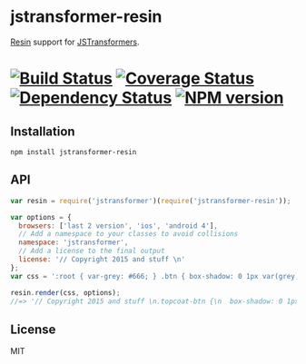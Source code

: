 # jstransformer-resin

[Resin](https://github.com/topcoat/resin) support for [JSTransformers](http://github.com/jstransformers).

[![Build Status](https://img.shields.io/travis/jstransformers/jstransformer-resin/master.svg)](https://travis-ci.org/jstransformers/jstransformer-resin)
[![Coverage Status](https://img.shields.io/codecov/c/github/jstransformers/jstransformer-resin/master.svg)](https://codecov.io/gh/jstransformers/jstransformer-resin)
[![Dependency Status](https://img.shields.io/david/jstransformers/jstransformer-resin/master.svg)](http://david-dm.org/jstransformers/jstransformer-resin)
[![NPM version](https://img.shields.io/npm/v/jstransformer-resin.svg)](https://www.npmjs.org/package/jstransformer-resin)
=======

## Installation

    npm install jstransformer-resin

## API

```js
var resin = require('jstransformer')(require('jstransformer-resin'));

var options = {
  browsers: ['last 2 version', 'ios', 'android 4'],
  // Add a namespace to your classes to avoid collisions
  namespace: 'jstransformer',
  // Add a license to the final output
  license: '// Copyright 2015 and stuff \n'
};
var css = ':root { var-grey: #666; } .btn { box-shadow: 0 1px var(grey); }';

resin.render(css, options);
//=> '// Copyright 2015 and stuff \n.topcoat-btn {\n  box-shadow: 0 1px #666;\n}'
```

## License

MIT
